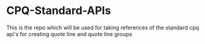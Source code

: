# CPQ-Standard-APIs

This is the repo which will be used for taking references of the standard cpq api's for creating quote line and quote line groups
